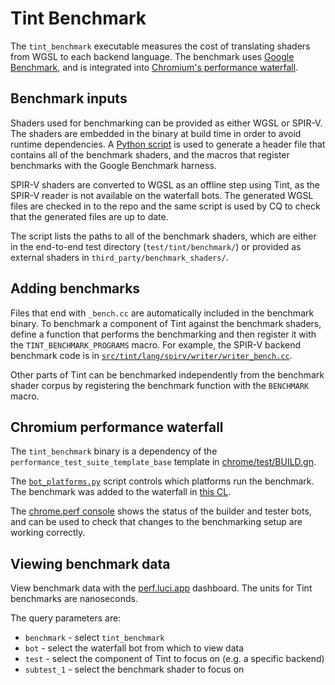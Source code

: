 # Tint Benchmark

The `tint_benchmark` executable measures the cost of translating shaders from WGSL to each backend language.
The benchmark uses [Google Benchmark](https://github.com/google/benchmark), and is integrated into [Chromium's performance waterfall](https://chromium.googlesource.com/chromium/src.git/+/HEAD/docs/speed/perf_waterfall.md).

## Benchmark inputs

Shaders used for benchmarking can be provided as either WGSL or SPIR-V.
The shaders are embedded in the binary at build time in order to avoid runtime dependencies.
A [Python script](https://source.chromium.org/chromium/chromium/src/+/main:third_party/dawn/src/tint/cmd/bench/generate_benchmark_inputs.py) is used to generate a header file that contains all of the benchmark shaders, and the macros that register benchmarks with the Google Benchmark harness.

SPIR-V shaders are converted to WGSL as an offline step using Tint, as the SPIR-V reader is not available on the waterfall bots.
The generated WGSL files are checked in to the repo and the same script is used by CQ to check that the generated files are up to date.

The script lists the paths to all of the benchmark shaders, which are either in the end-to-end test directory (`test/tint/benchmark/`) or provided as external shaders in `third_party/benchmark_shaders/`.

## Adding benchmarks

Files that end with `_bench.cc` are automatically included in the benchmark binary.
To benchmark a component of Tint against the benchmark shaders, define a function that performs the benchmarking and then register it with the `TINT_BENCHMARK_PROGRAMS` macro.
For example, the SPIR-V backend benchmark code is in [`src/tint/lang/spirv/writer/writer_bench.cc`](https://source.chromium.org/chromium/chromium/src/+/main:third_party/dawn/src/tint/lang/spirv/writer/writer_bench.cc).

Other parts of Tint can be benchmarked independently from the benchmark shader corpus by registering the benchmark function with the `BENCHMARK` macro.

## Chromium performance waterfall

The `tint_benchmark` binary is a dependency of the `performance_test_suite_template_base` template in [chrome/test/BUILD.gn](https://source.chromium.org/chromium/chromium/src/+/refs/tags/131.0.6735.1:chrome/test/BUILD.gn;l=5909).

The [`bot_platforms.py`](https://source.chromium.org/chromium/chromium/src/+/main:tools/perf/core/bot_platforms.py) script controls which platforms run the benchmark.
The benchmark was added to the waterfall in [this CL](https://chromium-review.googlesource.com/c/chromium/src/+/5815585).

The [chrome.perf console](https://ci.chromium.org/p/chrome/g/chrome.perf/console) shows the status of the builder and tester bots, and can be used to check that changes to the benchmarking setup are working correctly.

## Viewing benchmark data

View benchmark data with the [perf.luci.app](https://perf.luci.app/) dashboard.
The units for Tint benchmarks are nanoseconds.

The query parameters are:

- `benchmark` - select `tint_benchmark`
- `bot` - select the waterfall bot from which to view data
- `test` - select the component of Tint to focus on (e.g. a specific backend)
- `subtest_1` - select the benchmark shader to focus on

